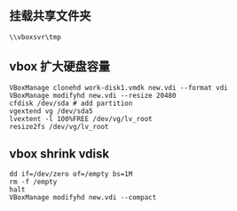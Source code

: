 ## 挂载共享文件夹
```
\\vboxsvr\tmp
```

## vbox 扩大硬盘容量
```
VBoxManage clonehd work-disk1.vmdk new.vdi --format vdi
VBoxManage modifyhd new.vdi --resize 20480
cfdisk /dev/sda # add partition
vgextend vg /dev/sda5
lvextent -l 100%FREE /dev/vg/lv_root
resize2fs /dev/vg/lv_root
```

## vbox shrink vdisk
```
dd if=/dev/zero of=/empty bs=1M
rm -f /empty
halt
VBoxManage modifyhd new.vdi --compact
```
